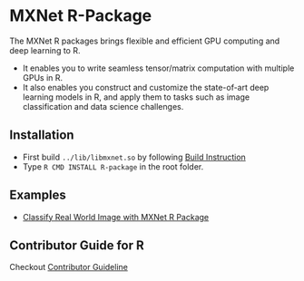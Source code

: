 MXNet R-Package
===============
The MXNet R packages brings flexible and efficient GPU computing and deep learning to R.

- It enables you to write seamless tensor/matrix computation with multiple GPUs in R.
- It also enables you construct and customize the state-of-art deep learning models in R,
  and apply them to tasks such as image classification and data science challenges.

Installation
------------
- First build ```../lib/libmxnet.so``` by following [Build Instruction](../doc/build.md)
- Type ```R CMD INSTALL R-package``` in the root folder.

Examples
--------
- [Classify Real World Image with MXNet R Package](vignettes/classifyRealImageWithPretrainedModel.Rmd)

Contributor Guide for R
-----------------------
Checkout [Contributor Guideline](../doc/contribute.md#r-package)
